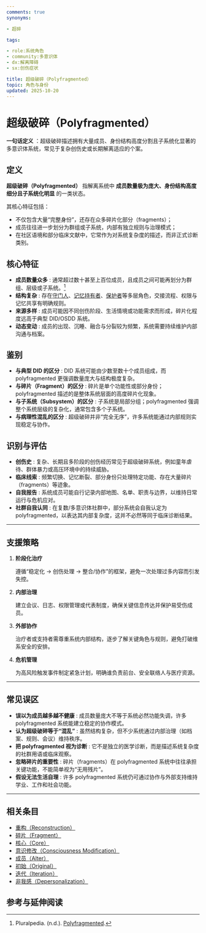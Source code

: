 ```yaml
---
comments: true
synonyms:

- 超碎

tags:

- role:系统角色
- community:多意识体
- dx:解离障碍
- sx:创伤症状

title: 超级破碎（Polyfragmented）
topic: 角色与身份
updated: 2025-10-20
---
```


# 超级破碎（Polyfragmented）

**一句话定义** ：超级破碎描述拥有大量成员、身份结构高度分割且子系统化显著的多意识体系统，常见于复杂创伤史或长期解离适应的个案。

## 定义

**超级破碎（Polyfragmented）** 指解离系统中 **成员数量极为庞大、身份结构高度细分且子系统化明显** 的一类状态。

其核心特征包括：

- 不仅包含大量“完整身份”，还存在众多碎片化部分（fragments）；
- 成员往往进一步划分为群组或子系统，内部有独立规则与治理模式；
- 在社区语境和部分临床文献中，它常作为对系统复杂度的描述，而非正式诊断类别。

## 核心特征

- **成员数量众多** : 通常超过数十甚至上百位成员，且成员之间可能再划分为群组、层级或子系统。[^polyfragmented-pluralpedia]
- **结构复杂** : 存在[守门人](Gatekeeper.md)、[记忆持有者](Memory-Holder.md)、[保护者](Protector.md)等多层角色，交接流程、权限与记忆共享有明确规则。
- **来源多样** : 成员可能因不同创伤阶段、生活情境或功能需求而形成，碎片化程度远高于典型 DID/OSDD 系统。
- **动态变动** : 成员的出现、沉睡、融合与分裂较为频繁，系统需要持续维护内部沟通与档案。

## 鉴别

- **与典型 DID 的区分** : DID 系统可能由少数至数十个成员组成，而 polyfragmented 更强调数量庞大与结构极度复杂。
- **与碎片（Fragment）的区分** : 碎片是单个功能性或部分身份；polyfragmented 描述的是整体系统层面的高度碎片化现象。
- **与子系统（Subsystem）的区分** : 子系统是局部分组；polyfragmented 强调整个系统层级的复杂化，通常包含多个子系统。
- **与病理性混乱的区分** : 超级破碎并非“完全无序”，许多系统能通过内部规则实现稳定与协作。

## 识别与评估

- **创伤史** : 复杂、长期且多阶段的创伤经历常见于超级破碎系统，例如童年虐待、群体暴力或高压环境中的持续威胁。
- **临床线索** : 频繁切换、记忆断裂、部分身份只处理特定功能、存在大量碎片（fragments）等迹象。
- **自我报告** : 系统成员可能自行记录内部地图、名单、职责与边界，以维持日常运行与危机应对。
- **社群自我认同** : 在复数/多意识体社群中，部分系统会自我认定为 polyfragmented，以表达其内部复杂度，这并不必然等同于临床诊断结果。

---

## 支援策略

1. **阶段化治疗**

   遵循“稳定化 → 创伤处理 → 整合/协作”的框架，避免一次处理过多内容而引发失控。

2. **内部治理**

   建立会议、日志、权限管理或代表制度，确保关键信息传达并保护易受伤成员。

3. **外部协作**

   治疗者或支持者需尊重系统内部结构，逐步了解关键角色与规则，避免打破维系安全的安排。

4. **危机管理**

   为高风险触发事件制定紧急计划，明确谁负责前台、安全联络人与医疗资源。

---

## 常见误区

- **误以为成员越多越不健康** : 成员数量庞大不等于系统必然功能失调，许多 polyfragmented 系统能建立稳定的协作模式。
- **认为超级破碎等于“混乱”** : 虽然结构复杂，但不少系统通过内部治理（如档案、规则、会议）维持秩序。
- **把 polyfragmented 视为诊断** : 它不是独立的医学诊断，而是描述系统复杂度的社群用语或临床观察。
- **忽略碎片的重要性** : 碎片（fragments）在 polyfragmented 系统中往往承担关键功能，不能简单视为“无用残片”。
- **假设无法生活自理** : 许多 polyfragmented 系统仍可通过协作与外部支持维持学业、工作和社会功能。

---

## 相关条目

- [重构（Reconstruction）](Reconstruction.md)
- [碎片（Fragment）](Fragment.md)
- [核心（Core）](Core.md)
- [意识修改（Consciousness Modification）](Consciousness-Modification.md)
- [成员（Alter）](Alter.md)
- [初始（Original）](Original.md)
- [迭代（Iteration）](Iteration.md)
- [非我感（Depersonalization）](Not-Me-Feeling.md)

## 参考与延伸阅读

[^polyfragmented-pluralpedia]: Pluralpedia. (n.d.). [Polyfragmented](https://pluralpedia.org/w/Polyfragmented).
